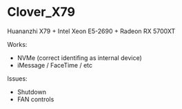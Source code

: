 # Clover_X79
Huananzhi X79 + Intel Xeon E5-2690 + Radeon RX 5700XT

Works:
- NVMe (correct identifing as internal device)
- iMessage / FaceTime / etc

Issues:
- Shutdown
- FAN controls
